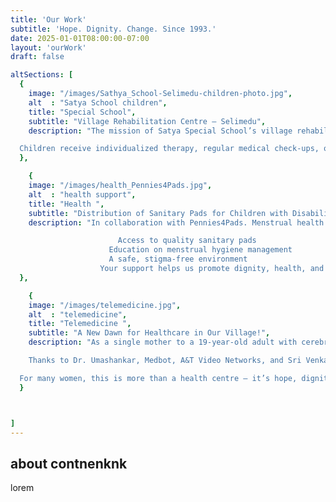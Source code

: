 ```yaml
---
title: 'Our Work'
subtitle: 'Hope. Dignity. Change. Since 1993.'
date: 2025-01-01T08:00:00-07:00
layout: 'ourWork'
draft: false

altSections: [
  {
    image: "/images/Sathya_School-Selimedu-children-photo.jpg",
    alt  : "Satya School children",
    title: "Special School",
    subtitle: "Village Rehabilitation Centre – Selimedu",
    description: "The mission of Satya Special School’s village rehabilitation centers is to provide rehabilitation services to rural children with special needs...

  Children receive individualized therapy, regular medical check-ups, outings, parent training programs, and quarterly progress assessments.",
  },

    {
    image: "/images/health_Pennies4Pads.jpg",
    alt  : "health support",
    title: "Health ",
    subtitle: "Distribution of Sanitary Pads for Children with Disabilities",
    description: "In collaboration with Pennies4Pads. Menstrual health is a right, not a privilege...

                        Access to quality sanitary pads
                      Education on menstrual hygiene management
                      A safe, stigma-free environment
                    Your support helps us promote dignity, health, and confidence..",
  },

    {
    image: "/images/telemedicine.jpg",
    alt  : "telemedicine",
    title: "Telemedicine ",
    subtitle: "A New Dawn for Healthcare in Our Village!",
    description: "As a single mother to a 19-year-old adult with cerebral palsy... The inauguration of the Telemedicine Facility at Yogalakshmi Nagar is truly a blessing.

    Thanks to Dr. Umashankar, Medbot, A&T Video Networks, and Sri Venkateswara Medical College for making this a reality.

  For many women, this is more than a health centre — it’s hope, dignity, and access.",
  }



]
---
```


## about contnenknk

lorem

